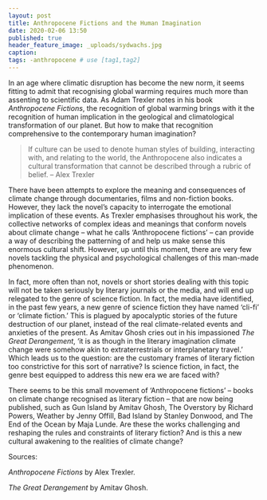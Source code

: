 ```yaml
---
layout: post
title: Anthropocene Fictions and the Human Imagination
date: 2020-02-06 13:50
published: true
header_feature_image: _uploads/sydwachs.jpg
caption:
tags: -anthropocene # use [tag1,tag2]
---
```


In an age where climatic disruption has become the new norm, it seems fitting to admit that recognising global warming requires much more than assenting to scientific data. As Adam Trexler notes in his book _Anthropocene Fictions_, the recognition of global warming brings with it the recognition of human implication in the geological and climatological transformation of our planet. But how to make that recognition comprehensive to the contemporary human imagination?

> If culture can be used to denote human styles of building, interacting with, and relating to the world, the Anthropocene also indicates a cultural transformation that cannot be described through a rubric of belief.
  – Alex Trexler

There have been attempts to explore the meaning and consequences of climate change through documentaries, films and non-fiction books. However, they lack the novel’s capacity to interrogate the emotional implication of these events. As Trexler emphasises throughout his work, the collective networks of complex ideas and meanings that conform novels about climate change – what he calls ‘Anthropocene fictions’ – can provide a way of describing the patterning of and help us make sense this enormous cultural shift. However, up until this moment, there are very few novels tackling the physical and psychological challenges of this man-made phenomenon.

In fact, more often than not, novels or short stories dealing with this topic will not be taken seriously by literary journals or the media, and will end up relegated to the genre of science fiction. In fact, the media have identified, in the past few years, a new genre of science fiction they have named ‘cli-fi’ or ‘climate fiction.’ This is plagued by apocalyptic stories of the future destruction of our planet, instead of the real climate-related events and anxieties of the present. As Amitav Ghosh cries out in his impassioned _The Great Derangement_, ‘it is as though in the literary imagination climate change were somehow akin to extraterrestrials or interplanetary travel.’ Which leads us to the question: are the customary frames of literary fiction too constrictive for this sort of narrative? Is science fiction, in fact, the genre best equipped to address this new era we are faced with?

There seems to be this small movement of ‘Anthropocene fictions’ – books on climate change recognised as literary fiction – that are now being published, such as Gun Island by Amitav Ghosh, The Overstory by Richard Powers, Weather by Jenny Offill, Bad Island by Stanley Donwood, and The End of the Ocean by Maja Lunde. Are these the works challenging and reshaping the rules and constraints of literary fiction? And is this a new cultural awakening to the realities of climate change?

Sources:

_Anthropocene Fictions_ by Alex Trexler.

_The Great Derangement_ by Amitav Ghosh.
